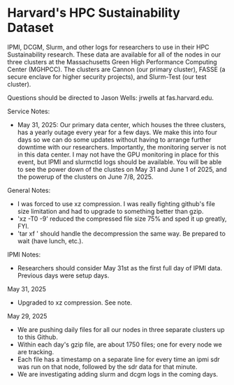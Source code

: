 # Harvard's HPC Sustainability Dataset
IPMI, DCGM, Slurm, and other logs for researchers to use in their HPC Sustainability research. These data are available for all of the nodes in our three clusters at the Massachusetts Green High Performance Computing Center (MGHPCC). The clusters are Cannon (our primary cluster), FASSE (a secure enclave for higher security projects), and Slurm-Test (our test cluster).

Questions should be directed to Jason Wells: jrwells at fas.harvard.edu.

Service Notes:
- May 31, 2025: Our primary data center, which houses the three clusters, has a yearly outage every year for a few days. We make this into four days so we can do some updates without having to arrange further downtime with our researchers. Importantly, the monitoring server is not in this data center. I may not have the GPU monitoring in place for this event, but IPMI and slurmctld logs should be available. You will be able to see the power down of the clustes on May 31 and June 1 of 2025, and the powerup of the clusters on June 7/8, 2025.

General Notes:
- I was forced to use xz compression. I was really fighting github's file size limitation and had to upgrade to something better than gzip.
- 'xz -T0 -9' reduced the compressed file size 75% and sped it up greatly, FYI.
- 'tar xf <filename>' should handle the decompression the same way. Be prepared to wait (have lunch, etc.).

IPMI Notes:
- Researchers should consider May 31st as the first full day of IPMI data. Previous days were setup days.

May 31, 2025
- Upgraded to xz compression. See note.

May 29, 2025
- We are pushing daily files for all our nodes in three separate clusters up to this Github.
- Within each day's gzip file, are about 1750 files; one for every node we are tracking.
- Each file has a timestamp on a separate line for every time an ipmi sdr was run on that node, followed by the sdr data for that minute.
- We are investigating adding slurm and dcgm logs in the coming days.
